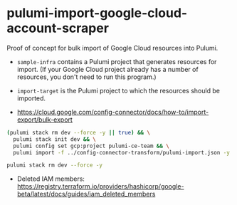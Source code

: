 # pulumi-import-google-cloud-account-scraper

Proof of concept for bulk import of Google Cloud resources into Pulumi.

- `sample-infra` contains a Pulumi project that generates resources for import. (If your Google Cloud project already has a number of resources, you don't need to run this program.)
- `import-target` is the Pulumi project to which the resources should be imported.

- <https://cloud.google.com/config-connector/docs/how-to/import-export/bulk-export>

```bash
(pulumi stack rm dev --force -y || true) && \
  pulumi stack init dev && \
  pulumi config set gcp:project pulumi-ce-team && \
  pulumi import -f ../config-connector-transform/pulumi-import.json -y -s dev -o index.ts --protect=false
```

```bash
pulumi stack rm dev --force -y
```

- Deleted IAM members: <https://registry.terraform.io/providers/hashicorp/google-beta/latest/docs/guides/iam_deleted_members>
